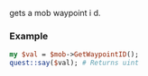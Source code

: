 gets a mob waypoint i d.
### Example

```perl
my $val = $mob->GetWaypointID();
quest::say($val); # Returns uint
```